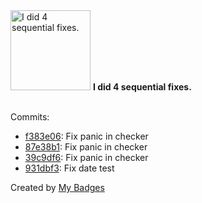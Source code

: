 <img src="https://my-badges.github.io/my-badges/fix-4.png" alt="I did 4 sequential fixes." title="I did 4 sequential fixes." width="128">
<strong>I did 4 sequential fixes.</strong>
<br><br>

Commits:

- <a href="https://github.com/expr-lang/expr/commit/f383e06071d372e613aaa9b7329019c37b12159b">f383e06</a>: Fix panic in checker
- <a href="https://github.com/expr-lang/expr/commit/87e38b17441fba0c5691cccf545ef835c74224c3">87e38b1</a>: Fix panic in checker
- <a href="https://github.com/expr-lang/expr/commit/39c9df602b5b19499994b6a2568d3a171d897ac8">39c9df6</a>: Fix panic in checker
- <a href="https://github.com/expr-lang/expr/commit/931dbf3ecd990b36ec980b97df4a522d65b1c021">931dbf3</a>: Fix date test


Created by <a href="https://github.com/my-badges/my-badges">My Badges</a>